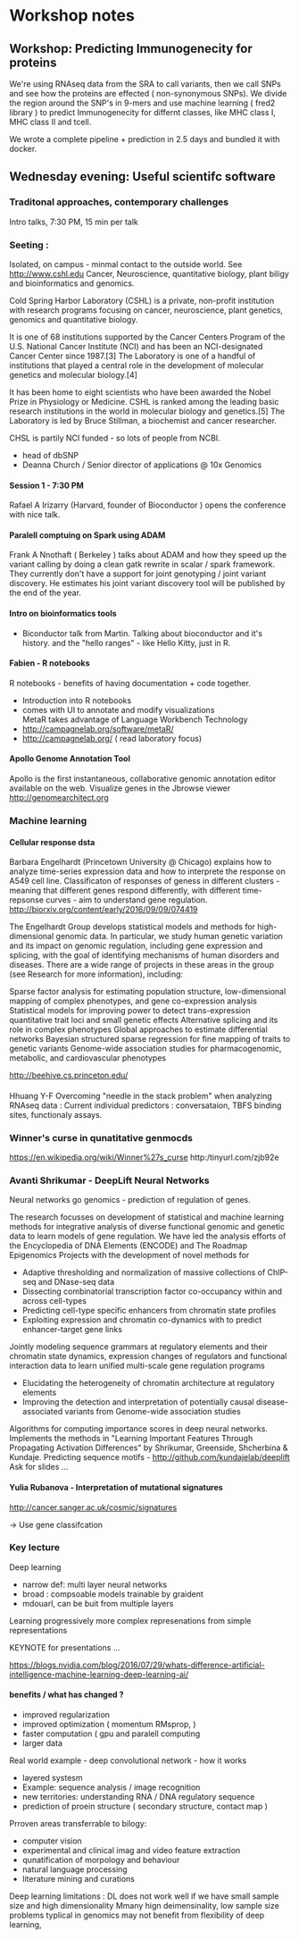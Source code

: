 
# Workshop notes 

## Workshop: Predicting Immunogenecity for proteins  

We're using RNAseq data from the SRA to call variants, then we call SNPs and see how the proteins are effected ( non-synonymous SNPs). We divide the region around the SNP's in 9-mers and use machine learning ( fred2 library ) to predict Immunogenecity for differnt classes, like MHC class I, MHC class II and tcell. 

We wrote a complete pipeline + prediction in 2.5 days and bundled it with docker.

## Wednesday evening: Useful scientifc software 
### Traditonal approaches, contemporary challenges 
Intro talks, 7:30 PM, 15 min per talk 

### Seeting : 
Isolated, on campus - minmal contact to the outside world.
See http://www.cshl.edu 
Cancer, Neuroscience, quantitative biology, plant biligy and bioinformatics and genomics.  

Cold Spring Harbor Laboratory (CSHL) is a private, non-profit institution with research programs focusing on cancer, neuroscience, plant genetics, genomics and quantitative biology.

It is one of 68 institutions supported by the Cancer Centers Program of the U.S. National Cancer Institute (NCI) and has been an NCI-designated Cancer Center since 1987.[3] The Laboratory is one of a handful of institutions that played a central role in the development of molecular genetics and molecular biology.[4]

It has been home to eight scientists who have been awarded the Nobel Prize in Physiology or Medicine. CSHL is ranked among the leading basic research institutions in the world in molecular biology and genetics.[5] The Laboratory is led by Bruce Stillman, a biochemist and cancer researcher. 

CHSL is partily NCI funded - so lots of people from NCBI. 
- head of dbSNP 
- Deanna Church / Senior director of applications @ 10x Genomics 

#### Session 1 - 7:30 PM 
Rafael A Irizarry  (Harvard, founder of Bioconductor ) opens the conference with nice talk. 

#### Paralell comptuing on Spark using ADAM 
Frank A Nnothaft ( Berkeley ) talks about ADAM and how they speed up the variant calling by doing a clean gatk rewrite in scalar / spark framework. They currently don't have a support for joint genotyping / joint variant discovery. He estimates his joint variant discovery tool will be published by the end of the year. 


#### Intro on bioinformatics tools 
- Biconductor talk from Martin. Talking about bioconductor and it's history. and the "hello ranges" - like Hello Kitty, just in R. 

#### Fabien - R notebooks  
R notebooks - benefits of having documentation + code together. 
- Introduction into R notebooks  
- comes with UI to annotate and modify visualizations   
MetaR takes advantage of Language Workbench Technology
- http://campagnelab.org/software/metaR/ 
- http://campagnelab.org/ ( read laboratory focus) 

#### Apollo Genome Annotation Tool  
Apollo is the first instantaneous, collaborative genomic annotation editor available on the web. 
Visualize genes in the Jbrowse viewer 
http://genomearchitect.org

### Machine learning 
#### Cellular response dsta
Barbara Engelhardt (Princetown University @ Chicago) explains how to analyze time-series expression data and how to interprete the response on A549 cell line. Classificaton of responses of geness in different clusters - meaning that different genes respond differently, with different time-repsonse curves - aim to understand gene regulation.
http://biorxiv.org/content/early/2016/09/09/074419   

The Engelhardt Group develops statistical models and methods for high-dimensional genomic data. In particular, we study human genetic variation and its impact on genomic regulation, including gene expression and splicing, with the goal of identifying mechanisms of human disorders and diseases. There are a wide range of projects in these areas in the group (see Research for more information), including:

Sparse factor analysis for estimating population structure, low-dimensional mapping of complex phenotypes, and gene co-expression analysis
Statistical models for improving power to detect trans-expression quantitative trait loci and small genetic effects
Alternative splicing and its role in complex phenotypes
Global approaches to estimate differential networks
Bayesian structured sparse regression for fine mapping of traits to genetic variants
Genome-wide association studies for pharmacogenomic, metabolic, and cardiovascular phenotypes

http://beehive.cs.princeton.edu/
 
#### 
Hhuang Y-F 
Overcoming "needle in the stack problem" when analyzing RNAseq data : Current individual predictors : conversataion, TBFS binding sites, functionaly assays.  

### Winner's curse  in qunatitative genmocds 
https://en.wikipedia.org/wiki/Winner%27s_curse 
http:/tinyurl.com/zjb92e 

### Avanti Shrikumar - DeepLift Neural Networks  
Neural networks go genomics - prediction of regulation of genes. 

The research focusses on development of statistical and machine learning methods for integrative analysis of diverse 
functional genomic and genetic data to learn models of gene regulation.  We have led the analysis efforts of the 
Encyclopedia of DNA Elements (ENCODE) and The Roadmap Epigenomics Projects with the development of novel methods for        

- Adaptive thresholding and normalization of massive collections of ChIP-seq and DNase-seq data
- Dissecting combinatorial transcription factor co-occupancy within and across cell-types
- Predicting cell-type specific enhancers from chromatin state profiles
- Exploiting expression and chromatin co-dynamics with to predict enhancer-target gene links

 Jointly modeling sequence grammars at regulatory elements and their chromatin state dynamics, expression 
 changes of regulators and functional interaction data to learn unified multi-scale gene regulation programs

- Elucidating the heterogeneity of chromatin architecture at regulatory elements 
- Improving the detection and interpretation of potentially causal disease-associated variants from 
  Genome-wide association studies


Algorithms for computing importance scores in deep neural networks. Implements the methods in "Learning Important Features Through Propagating Activation Differences" by Shrikumar, Greenside, Shcherbina & Kundaje.
Predicting sequence motifs - http://github.com/kundajelab/deeplift  
Ask for slides ...

#### Yulia Rubanova - Interpretation of mutational signatures 
http://cancer.sanger.ac.uk/cosmic/signatures

-> Use gene classifcation 


### Key lecture 

Deep learning 
- narrow def: multi layer neural networks 
- broad : compsoable models trainable by graident 
- mdouarl, can be buit from multiple layers 

Learning progressively more complex represenations from simple representations 

KEYNOTE for presentations ... 

https://blogs.nvidia.com/blog/2016/07/29/whats-difference-artificial-intelligence-machine-learning-deep-learning-ai/ 


#### benefits  / what has changed ?   
- improved regularization 
- improved optimization ( momentum RMsprop, ) 
- faster computation ( gpu and paralell computing 
- larger data  


Real world example - deep convolutional network - how it works 
- layered systesm 
- Example: sequence analysis / image recognition
- new territories: understanding RNA / DNA regulatory sequence 
- prediction of proein structure ( secondary structure, contact map ) 
 
Prroven areas transferrable to bilogy: 
- computer vision 
- experimental and clinical imag and video feature extraction 
- qunatification of morpology and behaviour 
- natural language processing 
- literature mining and curations  

Deep learning limitations : 
DL does not work well if we have small sample size and high dimensionality
Mmany hign deimensinality,  low sample size problems typlical in genomics may not benefit from flexibility of deep learning, 

